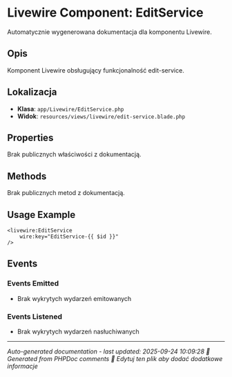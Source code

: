 # Livewire Component: EditService

Automatycznie wygenerowana dokumentacja dla komponentu Livewire.

## Opis
Komponent Livewire obsługujący funkcjonalność edit-service.

## Lokalizacja
- **Klasa**: `app/Livewire/EditService.php`
- **Widok**: `resources/views/livewire/edit-service.blade.php`



## Properties
Brak publicznych właściwości z dokumentacją.

## Methods
Brak publicznych metod z dokumentacją.

## Usage Example
```blade
<livewire:EditService
    wire:key="EditService-{{ $id }}"
/>
```

## Events

### Events Emitted
- Brak wykrytych wydarzeń emitowanych

### Events Listened
- Brak wykrytych wydarzeń nasłuchiwanych

---
*Auto-generated documentation - last updated: 2025-09-24 10:09:28*
*🤖 Generated from PHPDoc comments*
*📝 Edytuj ten plik aby dodać dodatkowe informacje*